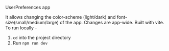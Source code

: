 UserPreferences app

It allows changing the color-scheme (light/dark) and font-size(small/medium/large) of the app. 
Changes are app-wide. 
Built with vite.
To run locally - 
1. `cd` into the project directory
2. Run `npm run dev`
